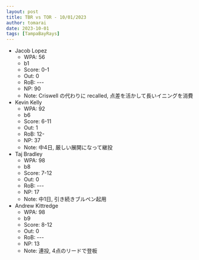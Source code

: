 ```yaml
---
layout: post
title: TBR vs TOR - 10/01/2023
author: tomarai
date: 2023-10-01
tags: [TampaBayRays]
---
```


* Jacob Lopez
	- WPA: 56
	- b1
	- Score: 0-1
	- Out: 0
	- RoB: ---
	- NP: 90
	- Note: Criswell の代わりに recalled, 点差を活かして長いイニングを消費
* Kevin Kelly
	- WPA: 92
	- b6
	- Score: 6-11
	- Out: 1
	- RoB: 12-
	- NP: 37
	- Note: 中4日, 厳しい展開になって継投
* Taj Bradley
	- WPA: 98
	- b8
	- Score: 7-12
	- Out: 0
	- RoB: ---
	- NP: 17
	- Note: 中1日, 引き続きブルペン起用
* Andrew Kittredge
	- WPA: 98
	- b9
	- Score: 8-12
	- Out: 0
	- RoB: ---
	- NP: 13
	- Note: 連投, 4点のリードで登板

